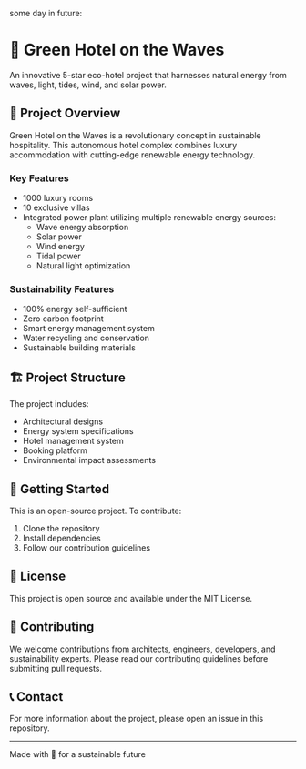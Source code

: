 some day in future:

# 🌊 Green Hotel on the Waves

An innovative 5-star eco-hotel project that harnesses natural energy from waves, light, tides, wind, and solar power.

## 🌟 Project Overview

Green Hotel on the Waves is a revolutionary concept in sustainable hospitality. This autonomous hotel complex combines luxury accommodation with cutting-edge renewable energy technology.

### Key Features

- 1000 luxury rooms
- 10 exclusive villas
- Integrated power plant utilizing multiple renewable energy sources:
  - Wave energy absorption
  - Solar power
  - Wind energy
  - Tidal power
  - Natural light optimization

### Sustainability Features

- 100% energy self-sufficient
- Zero carbon footprint
- Smart energy management system
- Water recycling and conservation
- Sustainable building materials

## 🏗️ Project Structure

The project includes:
- Architectural designs
- Energy system specifications
- Hotel management system
- Booking platform
- Environmental impact assessments

## 🚀 Getting Started

This is an open-source project. To contribute:

1. Clone the repository
2. Install dependencies
3. Follow our contribution guidelines

## 📝 License

This project is open source and available under the MIT License.

## 🤝 Contributing

We welcome contributions from architects, engineers, developers, and sustainability experts. Please read our contributing guidelines before submitting pull requests.

## 📞 Contact

For more information about the project, please open an issue in this repository.

---
Made with 💚 for a sustainable future 
